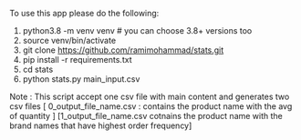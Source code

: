 To use this app please do the following:

1. python3.8 -m venv venv # you can choose 3.8+ versions too
2. source venv/bin/activate
3. git clone https://github.com/ramimohammad/stats.git
4. pip install -r requirements.txt
5. cd stats
6. python stats.py main_input.csv

Note : This script accept one csv file with main content and generates two csv files [ 0_output_file_name.csv : contains the product name with the avg of quantity ] [1_output_file_name.csv cotnains the product name with the brand names that have highest order frequency]
